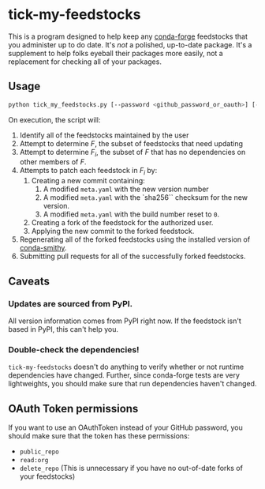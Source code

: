 # tick-my-feedstocks
This is a program designed to help keep any [conda-forge](https://conda-forge.github.io/) feedstocks that you administer up to do date. It's *not* a polished, up-to-date package. It's a supplement to help folks eyeball their packages more easily, not a replacement for checking all of your packages.

## Usage
```bash
python tick_my_feedstocks.py [--password <github_password_or_oauth>] [--user <github_username>] [--no-regenerate --no-rerender --dry-run]
```

On execution, the script will:
1. Identify all of the feedstocks maintained by the user
2. Attempt to determine *F*, the subset of feedstocks that need updating
3. Attempt to determine *F<sub>i</sub>*, the subset of *F* that has no dependencies
  on other members of *F*.
4. Attempts to patch each feedstock in *F<sub>i</sub>* by:
    1. Creating a new commit containing:
        1. A modified `meta.yaml` with the new version number
        2. A modified `meta.yaml` with the `sha256`` checksum for the new version.
        3. A modified `meta.yaml` with the build number reset to `0`.
    2. Creating a fork of the feedstock for the authorized user.
    3. Applying the new commit to the forked feedstock.
5. Regenerating all of the forked feedstocks using the installed version of [conda-smithy](https://github.com/conda-forge/conda-smithy).
6. Submitting pull requests for all of the successfully forked feedstocks.

## Caveats
### Updates are sourced from PyPI.
All version information comes from PyPI right now. If the feedstock isn't based in PyPI, this can't help you.

### Double-check the dependencies!
`tick-my-feedstocks` doesn't do anything to verify whether or not runtime dependencies have changed. Further, since conda-forge tests are very lightweights, you should make sure that run dependencies haven't changed.

## OAuth Token permissions
If you want to use an OAuthToken instead of your GitHub password, you should make sure that the token has these permissions:
* `public_repo`
* `read:org`
* `delete_repo` (This is unnecessary if you have no out-of-date forks of your feedstocks)
